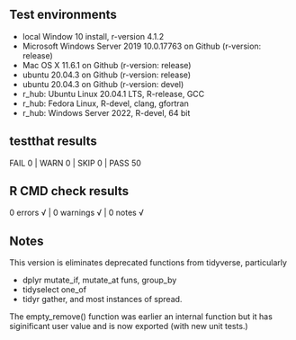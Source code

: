 ## Test environments
* local Window 10 install, r-version 4.1.2
* Microsoft Windows Server 2019 10.0.17763 on Github (r-version: release)
* Mac OS X 11.6.1 on Github (r-version: release)
* ubuntu 20.04.3 on Github (r-version: release)
* ubuntu 20.04.3 on Github (r-version: devel)
* r_hub: Ubuntu Linux 20.04.1 LTS, R-release, GCC
* r_hub: Fedora Linux, R-devel, clang, gfortran
* r_hub: Windows Server 2022, R-devel, 64 bit

## testthat results
FAIL 0 | WARN 0 | SKIP 0 | PASS 50 

## R CMD check results
0 errors √ | 0 warnings √ | 0 notes √

## Notes
This version is eliminates deprecated functions from tidyverse, particularly
* dplyr mutate_if, mutate_at funs, group_by
* tidyselect one_of
* tidyr gather, and most instances of spread.

The empty_remove() function was earlier an internal function but it has siginificant user value and is now exported (with new unit tests.)